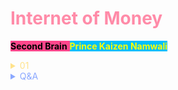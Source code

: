 # <span style='color:#ff8ba8;'>Internet of Money</span>

<span style='background-color:#ff468b;'><span style='color:#000000;'>**Second Brain**</span> <span style='background-color:#00bfff;'><span style='color:#ffff00;'>**Prince Kaizen Namwali**</span> 

<span style='color:#ffe28b;'>

<details markdown='1'><summary>01</summary>

📙 The Book
Cryptocurrencies got more popular since the end of 2017, but I always found the idea of a decentralized currency very interesting. Coming from Argentina, a country that (still) has serious economic problems including inflation and currency devaluation, I can see and understand some of the benefits that these kind of currencies can have.

The book talks about Bitcoin, because at that time of writing it was by far the icon of this new type of currencies, but many of these concepts are applicable to a lot of the existent cryptocurrencies.

📖 Summary
The book itself is a compilation of talks given by Andreas Antonopoulos around the world, talking about different topics, centered on Bitcoin.

🏦 Economic Inclusion
Approximately 1 billion people currently have access to banking, credit, and international finance capabilities—primarily the upper classes, the Western nations. Six and a half billion people on this planet have no connection to the world of money.

Antonopoulos, Andreas M.. The Internet of Money (Kindle Locations 102-103). Merkle Bloom LLC. Kindle Edition.

Sometimes people in developed countries think of cryptocurrencies as investments or just as a currencies market. Although it is a facet of any currency, we forget about all the people who have been isolated of the global economy all their life, and cryptocurrency is their first chance of being in.

We live in a world where banking was once a great liberator. ​ ​It was an invention that moved finance from the realm of kings to the realm of everyday people. That system liberated billions of people. And then it got concentrated, it acquired power, and the power led to corruption. What we’re left with today is not a liberating system, and it’s time to disrupt it. Bitcoin is one of the things that will greatly disrupt centralization of power. […] if you look at economic inclusion and how banking works, we haven’t expanded opportunity. We haven’t expanded access. In fact, we’re now regressing. Economic inclusion is decreasing. The reason it’s decreasing is because these isolated structures of finance, their very architecture, raise walls: national borders, class structures, and differences in how your money and your commerce are treated. We live in a world that is increasingly global and interconnected. There is even an emergent global culture through the internet. And yet our financial systems are parochial, insular, and they’re separated.

Antonopoulos, Andreas M.. The Internet of Money (Kindle Locations 386-391). Merkle Bloom LLC. Kindle Edition.

👁 Neutrality
Who can operate with Bitcoin? What prerequisite should I fulfill to be in the network? Do I need to be approved? Can I send to anyone?

Bitcoin is neutral to the sender, the recipient, and the value of the transaction. […] You can operate on the same level as Citibank. That is truly revolutionary. It takes a hierarchical system of international finance and turns it on its head. Up to now, that hierarchical system has achieved security by limiting access, because that is the main method of trust in our payment systems—you can’t get in unless you’re vetted. Bitcoin creates a completely flat and decentralized network where every node is equal, where the protocol is neutral to the transactions, and it pushes innovations to the edge of the network, allowing exactly the same phenomenon we saw on the internet: innovation without permission. ​You don’t need to ask anyone if your application can be published on the internet. You don’t need to ask anyone to completely subvert a new industry with your information technology. On bitcoin, you don’t need to ask anyone to invent a new financial instrument, a new payment system, a new service. You can just do it. You can just write the code, and you are now part of an international financial network that can run that code and put you in contact with millions of consumers.

Antonopoulos, Andreas M.. The Internet of Money (Kindle Locations 142-149). Merkle Bloom LLC. Kindle Edition.

If you are in the US you must have heard about “Net Neutrality”. Maybe with Bitcoin we get “Economy Neutrality”.

🙉 Afraid of the change
These are cases where disruptive technologies or practices appeared in the world. How they were introduced, how the society reacted and how ended being adopted.

💴 Paper Money 💵
You think people are freaking out about bitcoin? Imagine how much they freaked out when you told them that now, instead of trading in gold, they would trade in pieces of paper. For a lot of people, this was unthinkable. I mean, after all, clearly this paper does not have any real value. It took about 400 years for paper, as money, to become accepted broadly. It was a big aberration. ​

Antonopoulos, Andreas M.. The Internet of Money (Kindle Locations 255-258). Merkle Bloom LLC. Kindle Edition.

At least today we are already using digital money, it shouldn’t be that big of a change right? 🙄

💳 Credit Cards
Diners Club was the first to create a credit card, which was a form of traveler’s cheque. Then, people took that and they said, “This isn’t money. Why don’t you give me some of the good old paper money that I know?” That was another big transformation in money. ​ ​

Antonopoulos, Andreas M.. The Internet of Money (Kindle Locations 263-265). Merkle Bloom LLC. Kindle Edition.

People sometimes forget how fragile the credit cards’ security is. Giving your credit card to a waiter can be like giving your bitcoin private key!

🚗 Cars
For more than two decades from the first cars, the story was that of infernal, disgusting, dirty, noisy machines that were far inferior to horses, that couldn’t go anywhere, that only weirdos would use, and that, most of the time, killed the occupants and everyone who came anywhere near them. Antonopoulos, Andreas M.. The Internet of Money (Kindle Locations 585-588). Merkle Bloom LLC. Kindle Edition.

I’m excited and waiting for 100% reliable self-driving cars here… Sorry, just an opinion. Let’s go on.

️⚡️ Electricity
When electricity was first domesticated and people started electrifying their homes, do you think the media announced, “This is brilliant! Edison’s a genius! This is going to change the world!”? No. What they said was that this was dangerous technology that would burn down people’s homes.

Antonopoulos, Andreas M.. The Internet of Money (Kindle Locations 604-606). Merkle Bloom LLC. Kindle Edition.

This is incredible knowing how reliable we are of electricity today…

📜 Press
We arrived at a world where The New York Times prints bullshit that sends an entire nation into war, and an Egyptian blogger on the front lines of a revolution prints the truth that nobody wants to hear. Suddenly, the world is upside down. Authority is no longer the person who owns the printing press. Now the person who has the content is what matters. We just did this to currency.

Antonopoulos, Andreas M.. The Internet of Money (Kindle Locations 1140-1143). Merkle Bloom LLC. Kindle Edition.

There are other examples of this, like Youtube and film-making. This is what Andreas calls pushing the innovation to the edges (e.g. imagine being Hollywood the central system and now being decentralized by Youtube and others).

⁉️ Cryptocurrencies
I think one of the most difficult things for people is to explain and understand with Bitcoin is. Maybe because is more than a currency and because the mechanism behind it’s not easy to explain. But, on the other hand, how many people really understands how the national and international economy works?

The fundamental issue in describing bitcoin is that if you use references to our existing experience, that experience is based on thousands of years of understanding what money is in a very physical form. Now, we’re trying to explain a form of money that is completely abstract. “It’s a token that represents acceptance in a network, a network-centric form of money.” But that doesn’t even begin to describe what this thing is.

Antonopoulos, Andreas M.. The Internet of Money (Kindle Locations 267-270). Merkle Bloom LLC. Kindle Edition.

One of the things that the ecosystem has to begin doing is simplifying or adapting the current mental model of people to this new one. And gradually changing it if necessary.

💭 Currency as a representation of ideals
With this new system, you have more that a digital currency, you have a political choice.

With currency, that choice is a much more powerful political choice. We have entered the realm of meta-politics, of politics by algorithm, of the ability for global communities to form around a common consensus of politics through the choice of currency. ​You want inflation? Use an inflationary currency. You’re a goldbug? Use a deflationary currency. You want a currency that creates a guaranteed minimum income for the poor? Use a currency that expresses those politics. You want a currency that puts aside tokens for carbon sequestration? Use a currency that expresses your green politics. We’re going to start seeing communities, politics, and currencies converge and allow us to make these choices.

Antonopoulos, Andreas M.. The Internet of Money (Kindle Locations 1242-1243). Merkle Bloom LLC. Kindle Edition.

This in particular I find it interesting, supporting causes through the currency you use. Like fighting poverty, corruption, war, ignorance. If the system is easy, transparent and well implemented, I see great opportunities for this.

Conclusion
Although the book is really a compilation of transcripts of public talks and some topics repeat themselves throughout the book, it helps you remember that Bitcoin and cryptocurrencies are not just a manipulated market and where people hodl waiting for their investment to moon. The concept it much deeper, and the opportunities are broad.

I’ll re-read this summary in the future whenever I feel that I need to step back and see the big picture again.

</details>

</span>

<span style='color:#8ba8ff;'>

<details markdown='1'><summary>Q&A</summary>


</details>


</span>
